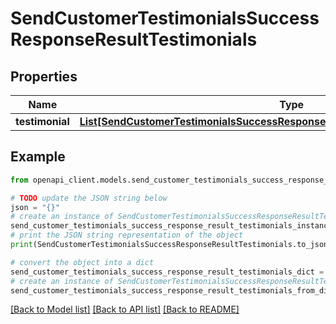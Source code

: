 # SendCustomerTestimonialsSuccessResponseResultTestimonials


## Properties

Name | Type | Description | Notes
------------ | ------------- | ------------- | -------------
**testimonial** | [**List[SendCustomerTestimonialsSuccessResponseResultTestimonialsTestimonialInner]**](SendCustomerTestimonialsSuccessResponseResultTestimonialsTestimonialInner.md) |  | 

## Example

```python
from openapi_client.models.send_customer_testimonials_success_response_result_testimonials import SendCustomerTestimonialsSuccessResponseResultTestimonials

# TODO update the JSON string below
json = "{}"
# create an instance of SendCustomerTestimonialsSuccessResponseResultTestimonials from a JSON string
send_customer_testimonials_success_response_result_testimonials_instance = SendCustomerTestimonialsSuccessResponseResultTestimonials.from_json(json)
# print the JSON string representation of the object
print(SendCustomerTestimonialsSuccessResponseResultTestimonials.to_json())

# convert the object into a dict
send_customer_testimonials_success_response_result_testimonials_dict = send_customer_testimonials_success_response_result_testimonials_instance.to_dict()
# create an instance of SendCustomerTestimonialsSuccessResponseResultTestimonials from a dict
send_customer_testimonials_success_response_result_testimonials_from_dict = SendCustomerTestimonialsSuccessResponseResultTestimonials.from_dict(send_customer_testimonials_success_response_result_testimonials_dict)
```
[[Back to Model list]](../README.md#documentation-for-models) [[Back to API list]](../README.md#documentation-for-api-endpoints) [[Back to README]](../README.md)


